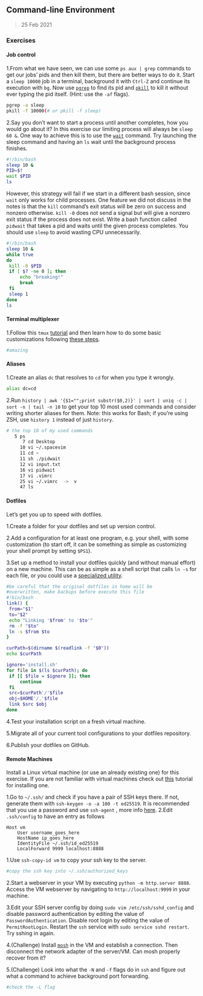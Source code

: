 ## Command-line Environment

> 25 Feb 2021



### Exercises

#### Job control

1.From what we have seen, we can use some `ps aux | grep` commands to get our jobs’ pids and then kill them, but there are better ways to do it. Start a `sleep 10000` job in a terminal, background it with `Ctrl-Z` and continue its execution with `bg`. Now use [`pgrep`](https://www.man7.org/linux/man-pages/man1/pgrep.1.html) to find its pid and [`pkill`](http://man7.org/linux/man-pages/man1/pgrep.1.html) to kill it without ever typing the pid itself. (Hint: use the `-af` flags).

   ```sh
   pgrep -a sleep
   pkill -f 10000(# or pkill -f sleep)
   ```

   

2.Say you don’t want to start a process until another completes, how you would go about it? In this exercise our limiting process will always be `sleep 60 &`. One way to achieve this is to use the [`wait`](https://www.man7.org/linux/man-pages/man1/wait.1p.html) command. Try launching the sleep command and having an `ls` wait until the background process finishes.

   ```sh
   #!/bin/bash
   sleep 10 &
   PID=$!
   wait $PID
   ls
   ```
   
   However, this strategy will fail if we start in a different bash session, since `wait` only works for child processes. One feature we did not discuss in the notes is that the `kill` command’s exit status will be zero on success and nonzero otherwise. `kill -0` does not send a signal but will give a nonzero exit status if the process does not exist. Write a bash function called `pidwait` that takes a pid and waits until the given process completes. You should use `sleep` to avoid wasting CPU unnecessarily.
   
   ```sh
   #!/bin/bash
   sleep 10 &
   while true
   do
   	kill -0 $PID
   	if [ $? -ne 0 ]; then
   		echo "breaking!"
   		break
   	fi
   	sleep 1
   done
   ls
   ```
   
   

#### Terminal multiplexer

1.Follow this `tmux` [tutorial](https://www.hamvocke.com/blog/a-quick-and-easy-guide-to-tmux/) and then learn how to do some basic customizations following [these steps](https://www.hamvocke.com/blog/a-guide-to-customizing-your-tmux-conf/).

   ```sh
   #amazing
   ```

   

#### Aliases

1.Create an alias `dc` that resolves to `cd` for when you type it wrongly.

   ```sh
   alias dc=cd
   ```

   

2.Run `history | awk '{$1="";print substr($0,2)}' | sort | uniq -c | sort -n | tail -n 10` to get your top 10 most used commands and consider writing shorter aliases for them. Note: this works for Bash; if you’re using ZSH, use `history 1` instead of just `history`.

   ```sh
   # the top 10 of my used commands
   	  5 ps
         7 cd Desktop
        10 vi ~/.spacevim
        11 cd ~
        11 sh ./pidwait
        12 vi input.txt
        16 vi pidwait
        17 vi .vimrc
        25 vi ~/.vimrc  ->  v
        47 ls
   
   ```

   

#### Dotfiles

Let’s get you up to speed with dotfiles.

1.Create a folder for your dotfiles and set up version control.

2.Add a configuration for at least one program, e.g. your shell, with some customization (to start off, it can be something as simple as customizing your shell prompt by setting `$PS1`).

3.Set up a method to install your dotfiles quickly (and without manual effort) on a new machine. This can be as simple as a shell script that calls `ln -s` for each file, or you could use a [specialized utility](https://dotfiles.github.io/utilities/).

   ```sh
   #be careful that the original dotfiles in home will be 
   #overwritten, make backups before execute this file
   #!bin/bash
   link() {
   	from="$1"
   	to="$2"
   	echo "Linking '$from' to '$to'"
   	rm -f "$to"
   	ln -s $from $to
   }
   
   curPath=$(dirname $(readlink -f "$0"))
   echo $curPath 
   
   ignore='install.sh'
   for file in $(ls $curPath); do
   	if [[ $file = $ignore ]]; then
   		continue
   	fi
   	src=$curPath'/'$file
   	obj=$HOME'/.'$file  
   	link $src $obj
   done
   
   ```

   

4.Test your installation script on a fresh virtual machine.

5.Migrate all of your current tool configurations to your dotfiles repository.

6.Publish your dotfiles on GitHub.



#### Remote Machines

Install a Linux virtual machine (or use an already existing one) for this exercise. If you are not familiar with virtual machines check out [this](https://hibbard.eu/install-ubuntu-virtual-box/) tutorial for installing one.

1.Go to `~/.ssh/` and check if you have a pair of SSH keys there. If not, generate them with `ssh-keygen -o -a 100 -t ed25519`. It is recommended that you use a password and use `ssh-agent` , more info [here](https://www.ssh.com/ssh/agent).
2.Edit `.ssh/config` to have an entry as follows

```
Host vm
    User username_goes_here
    HostName ip_goes_here
    IdentityFile ~/.ssh/id_ed25519
    LocalForward 9999 localhost:8888
```

1.Use `ssh-copy-id vm` to copy your ssh key to the server.

   ```sh
   #copy the ssh key into ~/.ssh/authorized_keys
   ```

   

2.Start a webserver in your VM by executing `python -m http.server 8888`. Access the VM webserver by navigating to `http://localhost:9999` in your machine.

3.Edit your SSH server config by doing `sudo vim /etc/ssh/sshd_config` and disable password authentication by editing the value of `PasswordAuthentication`. Disable root login by editing the value of `PermitRootLogin`. Restart the `ssh` service with `sudo service sshd restart`. Try sshing in again.

4.(Challenge) Install [`mosh`](https://mosh.org/) in the VM and establish a connection. Then disconnect the network adapter of the server/VM. Can mosh properly recover from it?

5.(Challenge) Look into what the `-N` and `-f` flags do in `ssh` and figure out what a command to achieve background port forwarding.

   ```sh
   #check the -L flag
   ```
   